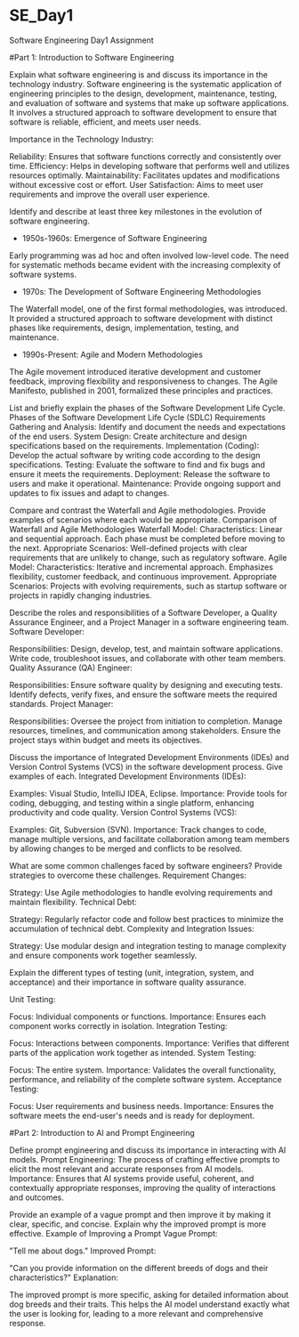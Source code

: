 # SE_Day1
Software Engineering Day1 Assignment

#Part 1: Introduction to Software Engineering

Explain what software engineering is and discuss its importance in the technology industry.
Software engineering is the systematic application of engineering principles to the design, development, maintenance, testing, and evaluation of software and systems that make up software applications. It involves a structured approach to software development to ensure that software is reliable, efficient, and meets user needs.

Importance in the Technology Industry:

Reliability: Ensures that software functions correctly and consistently over time.
Efficiency: Helps in developing software that performs well and utilizes resources optimally.
Maintainability: Facilitates updates and modifications without excessive cost or effort.
User Satisfaction: Aims to meet user requirements and improve the overall user experience.

Identify and describe at least three key milestones in the evolution of software engineering.
- 1950s-1960s: Emergence of Software Engineering

Early programming was ad hoc and often involved low-level code. The need for systematic methods became evident with the increasing complexity of software systems.
- 1970s: The Development of Software Engineering Methodologies

The Waterfall model, one of the first formal methodologies, was introduced. It provided a structured approach to software development with distinct phases like requirements, design, implementation, testing, and maintenance.
- 1990s-Present: Agile and Modern Methodologies

The Agile movement introduced iterative development and customer feedback, improving flexibility and responsiveness to changes. The Agile Manifesto, published in 2001, formalized these principles and practices.

List and briefly explain the phases of the Software Development Life Cycle.
Phases of the Software Development Life Cycle (SDLC)
Requirements Gathering and Analysis: Identify and document the needs and expectations of the end users.
System Design: Create architecture and design specifications based on the requirements.
Implementation (Coding): Develop the actual software by writing code according to the design specifications.
Testing: Evaluate the software to find and fix bugs and ensure it meets the requirements.
Deployment: Release the software to users and make it operational.
Maintenance: Provide ongoing support and updates to fix issues and adapt to changes.

Compare and contrast the Waterfall and Agile methodologies. Provide examples of scenarios where each would be appropriate.
Comparison of Waterfall and Agile Methodologies
Waterfall Model:
Characteristics: Linear and sequential approach. Each phase must be completed before moving to the next.
Appropriate Scenarios: Well-defined projects with clear requirements that are unlikely to change, such as regulatory software.
Agile Model:
Characteristics: Iterative and incremental approach. Emphasizes flexibility, customer feedback, and continuous improvement.
Appropriate Scenarios: Projects with evolving requirements, such as startup software or projects in rapidly changing industries.

Describe the roles and responsibilities of a Software Developer, a Quality Assurance Engineer, and a Project Manager in a software engineering team.
Software Developer:

Responsibilities: Design, develop, test, and maintain software applications. Write code, troubleshoot issues, and collaborate with other team members.
Quality Assurance (QA) Engineer:

Responsibilities: Ensure software quality by designing and executing tests. Identify defects, verify fixes, and ensure the software meets the required standards.
Project Manager:

Responsibilities: Oversee the project from initiation to completion. Manage resources, timelines, and communication among stakeholders. Ensure the project stays within budget and meets its objectives.

Discuss the importance of Integrated Development Environments (IDEs) and Version Control Systems (VCS) in the software development process. Give examples of each.
Integrated Development Environments (IDEs):

Examples: Visual Studio, IntelliJ IDEA, Eclipse.
Importance: Provide tools for coding, debugging, and testing within a single platform, enhancing productivity and code quality.
Version Control Systems (VCS):

Examples: Git, Subversion (SVN).
Importance: Track changes to code, manage multiple versions, and facilitate collaboration among team members by allowing changes to be merged and conflicts to be resolved.

What are some common challenges faced by software engineers? Provide strategies to overcome these challenges.
Requirement Changes:

Strategy: Use Agile methodologies to handle evolving requirements and maintain flexibility.
Technical Debt:

Strategy: Regularly refactor code and follow best practices to minimize the accumulation of technical debt.
Complexity and Integration Issues:

Strategy: Use modular design and integration testing to manage complexity and ensure components work together seamlessly.

Explain the different types of testing (unit, integration, system, and acceptance) and their importance in software quality assurance.

Unit Testing:

Focus: Individual components or functions.
Importance: Ensures each component works correctly in isolation.
Integration Testing:

Focus: Interactions between components.
Importance: Verifies that different parts of the application work together as intended.
System Testing:

Focus: The entire system.
Importance: Validates the overall functionality, performance, and reliability of the complete software system.
Acceptance Testing:

Focus: User requirements and business needs.
Importance: Ensures the software meets the end-user's needs and is ready for deployment.

#Part 2: Introduction to AI and Prompt Engineering

Define prompt engineering and discuss its importance in interacting with AI models.
Prompt Engineering: The process of crafting effective prompts to elicit the most relevant and accurate responses from AI models.
Importance: Ensures that AI systems provide useful, coherent, and contextually appropriate responses, improving the quality of interactions and outcomes.

Provide an example of a vague prompt and then improve it by making it clear, specific, and concise. Explain why the improved prompt is more effective.
Example of Improving a Prompt
Vague Prompt:

"Tell me about dogs."
Improved Prompt:

"Can you provide information on the different breeds of dogs and their characteristics?"
Explanation:

The improved prompt is more specific, asking for detailed information about dog breeds and their traits. This helps the AI model understand exactly what the user is looking for, leading to a more relevant and comprehensive response.
